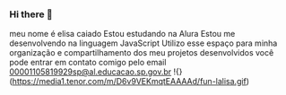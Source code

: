 ### Hi there 👋
meu nome é elisa caiado 
Estou estudando na Alura
Estou me desenvolvendo na linguagem JavaScript
Utilizo esse espaço para minha organização e compartilhamento dos meu projetos desenvolvidos
você pode entrar em contato comigo
pelo email
00001105819929sp@al.educacao.sp.gov.br
!{}(https://media1.tenor.com/m/D6v9VEKmqtEAAAAd/fun-lalisa.gif)
